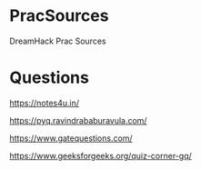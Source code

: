 # PracSources
DreamHack Prac Sources


# Questions
https://notes4u.in/

https://pyq.ravindrababuravula.com/

https://www.gatequestions.com/

https://www.geeksforgeeks.org/quiz-corner-gq/
